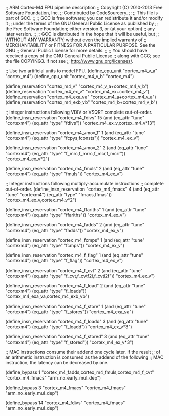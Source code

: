 ;; ARM Cortex-M4 FPU pipeline description
;; Copyright (C) 2010-2013 Free Software Foundation, Inc.
;; Contributed by CodeSourcery.
;;
;; This file is part of GCC.
;;
;; GCC is free software; you can redistribute it and/or modify it
;; under the terms of the GNU General Public License as published by
;; the Free Software Foundation; either version 3, or (at your option)
;; any later version.
;;
;; GCC is distributed in the hope that it will be useful, but
;; WITHOUT ANY WARRANTY; without even the implied warranty of
;; MERCHANTABILITY or FITNESS FOR A PARTICULAR PURPOSE.  See the GNU
;; General Public License for more details.
;;
;; You should have received a copy of the GNU General Public License
;; along with GCC; see the file COPYING3.  If not see
;; <http://www.gnu.org/licenses/>.

;; Use two artificial units to model FPU.
(define_cpu_unit "cortex_m4_v_a" "cortex_m4")
(define_cpu_unit "cortex_m4_v_b" "cortex_m4")

(define_reservation "cortex_m4_v" "cortex_m4_v_a+cortex_m4_v_b")
(define_reservation "cortex_m4_ex_v" "cortex_m4_ex+cortex_m4_v")
(define_reservation "cortex_m4_exa_va" "cortex_m4_a+cortex_m4_v_a")
(define_reservation "cortex_m4_exb_vb" "cortex_m4_b+cortex_m4_v_b")

;; Integer instructions following VDIV or VSQRT complete out-of-order.
(define_insn_reservation "cortex_m4_fdivs" 15
  (and (eq_attr "tune" "cortexm4")
       (eq_attr "type" "fdivs"))
  "cortex_m4_ex_v,cortex_m4_v*13")

(define_insn_reservation "cortex_m4_vmov_1" 1
  (and (eq_attr "tune" "cortexm4")
       (eq_attr "type" "fcpys,fconsts"))
  "cortex_m4_ex_v")

(define_insn_reservation "cortex_m4_vmov_2" 2
  (and (eq_attr "tune" "cortexm4")
       (eq_attr "type" "f_mrc,f_mrrc,f_mcr,f_mcrr"))
  "cortex_m4_ex_v*2")

(define_insn_reservation "cortex_m4_fmuls" 2
  (and (eq_attr "tune" "cortexm4")
       (eq_attr "type" "fmuls"))
  "cortex_m4_ex_v")

;; Integer instructions following multiply-accumulate instructions
;; complete out-of-order.
(define_insn_reservation "cortex_m4_fmacs" 4
  (and (eq_attr "tune" "cortexm4")
       (eq_attr "type" "fmacs,ffmas"))
  "cortex_m4_ex_v,cortex_m4_v*2")

(define_insn_reservation "cortex_m4_ffariths" 1
  (and (eq_attr "tune" "cortexm4")
       (eq_attr "type" "ffariths"))
  "cortex_m4_ex_v")

(define_insn_reservation "cortex_m4_fadds" 2
  (and (eq_attr "tune" "cortexm4")
       (eq_attr "type" "fadds"))
  "cortex_m4_ex_v")

(define_insn_reservation "cortex_m4_fcmps" 1
  (and (eq_attr "tune" "cortexm4")
       (eq_attr "type" "fcmps"))
  "cortex_m4_ex_v")

(define_insn_reservation "cortex_m4_f_flag" 1
  (and (eq_attr "tune" "cortexm4")
       (eq_attr "type" "f_flag"))
  "cortex_m4_ex_v")

(define_insn_reservation "cortex_m4_f_cvt" 2
  (and (eq_attr "tune" "cortexm4")
       (eq_attr "type" "f_cvt,f_cvtf2i,f_cvti2f"))
  "cortex_m4_ex_v")

(define_insn_reservation "cortex_m4_f_load" 2
  (and (eq_attr "tune" "cortexm4")
       (eq_attr "type" "f_loads"))
  "cortex_m4_exa_va,cortex_m4_exb_vb")

(define_insn_reservation "cortex_m4_f_store" 1
  (and (eq_attr "tune" "cortexm4")
       (eq_attr "type" "f_stores"))
  "cortex_m4_exa_va")

(define_insn_reservation "cortex_m4_f_loadd" 3
  (and (eq_attr "tune" "cortexm4")
       (eq_attr "type" "f_loadd"))
  "cortex_m4_ex_v*3")

(define_insn_reservation "cortex_m4_f_stored" 3
  (and (eq_attr "tune" "cortexm4")
       (eq_attr "type" "f_stored"))
  "cortex_m4_ex_v*3")

;; MAC instructions consume their addend one cycle later. If the result
;; of an arithmetic instruction is consumed as the addend of the following
;; MAC instruction, the latency can be decreased by one.

(define_bypass 1 "cortex_m4_fadds,cortex_m4_fmuls,cortex_m4_f_cvt"
		 "cortex_m4_fmacs"
		 "arm_no_early_mul_dep")

(define_bypass 3 "cortex_m4_fmacs"
		 "cortex_m4_fmacs"
		 "arm_no_early_mul_dep")

(define_bypass 14 "cortex_m4_fdivs"
		  "cortex_m4_fmacs"
		  "arm_no_early_mul_dep")
